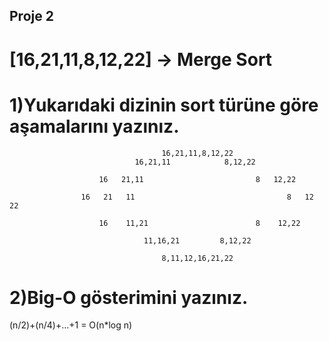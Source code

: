 ## Proje 2
# [16,21,11,8,12,22] -> Merge Sort

# 1)Yukarıdaki dizinin sort türüne göre aşamalarını yazınız.
                                      16,21,11,8,12,22
                                16,21,11            8,12,22
                        
                        16   21,11                         8   12,22
                
                    16   21   11                                  8   12   22
                        
                        16    11,21                        8    12,22
                                  
                                  11,16,21         8,12,22
                                      
                                      8,11,12,16,21,22    
# 2)Big-O gösterimini yazınız.

(n/2)+(n/4)+...+1 = O(n*log n)
